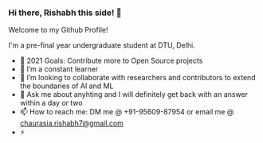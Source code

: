 ### Hi there, Rishabh this side! 👋

Welcome to my Github Profile!

I'm a pre-final year undergraduate student at DTU, Delhi.

- 🔭 2021 Goals: Contribute more to Open Source projects
- 🌱 I’m a constant learner 
- 👯 I’m looking to collaborate with researchers and contributors to extend the boundaries of AI and ML
- 💬 Ask me about anyhting and I will definitely get back with an answer within a day or two
- 📫 How to reach me: DM me @ +91-95609-87954 or email me @ chaurasia.rishabh7@gmail.com
- ⚡ 

